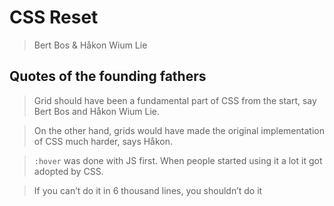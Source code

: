 # CSS Reset

> Bert Bos & Håkon Wium Lie

## Quotes of the founding fathers

> Grid should have been a fundamental part of CSS from the start, say Bert Bos and Håkon Wium Lie.

> On the other hand, grids would have made the original implementation of CSS much harder, says Håkon.

> `:hover` was done with JS first. When people started using it a lot it got adopted by CSS.

> If you can’t do it in 6 thousand lines, you shouldn’t do it
